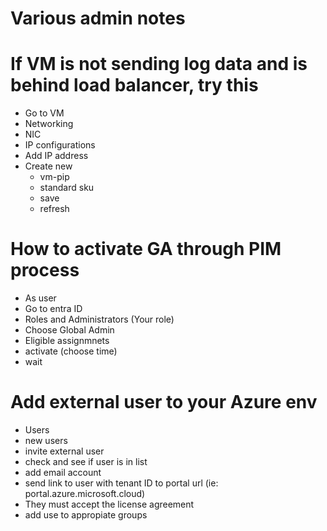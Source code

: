 # Various admin notes 

# If VM is not sending log data and is behind load balancer, try this
  - Go to VM
  - Networking
  - NIC
  - IP configurations
  - Add IP address
  - Create new
    - vm-pip
    - standard sku
    - save
    - refresh

# How to activate GA through PIM process
  - As user
  - Go to entra ID
  - Roles and Administrators (Your role)
  - Choose Global Admin
  - Eligible assignmnets
  - activate (choose time)
  - wait

# Add external user to your Azure env
  - Users
  - new users
  - invite external user
  - check and see if user is in list
  - add email account
  - send link to user with tenant ID to portal url (ie: portal.azure.microsoft.cloud)
  - They must accept the license agreement
  - add use to appropiate groups
